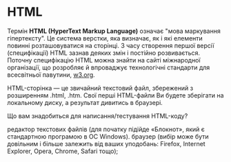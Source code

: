 # HTML

Термін **HTML (HyperText Markup Language)** означає "мова маркування гіпертексту". Це система верстки, яка визначає, як і які елементи повинні розташовуватися на сторінці. З часу створення першої версії (специфікації) HTML зазнав деяких змін і постійно розвивається. Поточну специфікацію HTML можна знайти на сайті міжнародної організації, що розробляє й впроваджує технологічні стандарти для всесвітньої павутини, [w3.org](https://www.w3.org/).

HTML-сторінка — це звичайний текстовий файл, збережений з розширенням .html, .htm. Свої перші HTML-файли Ви будете зберігати на локальному диску, а результат дивитись в браузері.

Що вам знадобиться для написання/тестування HTML-коду?

редактор текстових файлів (для початку підійде «Блокнот», який є стандартною програмою в ОС Windows).
браузер (вибір може бути довільним і більше залежить від ваших уподобань: Firefox, Internet Explorer, Opera, Chrome, Safari тощо);

